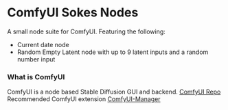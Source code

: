 ComfyUI Sokes Nodes
=======
A small node suite for ComfyUI. Featuring the following:
* Current date node
* Random Empty Latent node with up to 9 latent inputs and a random number input

### What is ComfyUI

ComfyUI is a node based Stable Diffusion GUI and backend.
[ComfyUI Repo](https://github.com/comfyanonymous/ComfyUI)
Recommended ComfyUI extension [ComfyUI-Manager](https://github.com/ltdrdata/ComfyUI-Manager)
